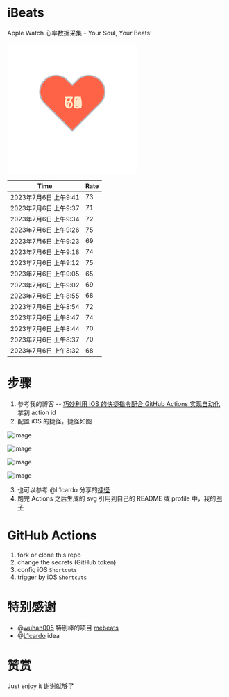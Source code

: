 # iBeats
Apple Watch 心率数据采集 - Your Soul, Your Beats!

![](./files/heart.svg)

<!--START_SECTION:my_heart_rate-->
| Time | Rate | 
 | ---- | ---- | 
| 2023年7月6日 上午9:41 | 73 |
| 2023年7月6日 上午9:37 | 71 |
| 2023年7月6日 上午9:34 | 72 |
| 2023年7月6日 上午9:26 | 75 |
| 2023年7月6日 上午9:23 | 69 |
| 2023年7月6日 上午9:18 | 74 |
| 2023年7月6日 上午9:12 | 75 |
| 2023年7月6日 上午9:05 | 65 |
| 2023年7月6日 上午9:02 | 69 |
| 2023年7月6日 上午8:55 | 68 |
| 2023年7月6日 上午8:54 | 72 |
| 2023年7月6日 上午8:47 | 74 |
| 2023年7月6日 上午8:44 | 70 |
| 2023年7月6日 上午8:37 | 70 |
| 2023年7月6日 上午8:32 | 68 |

<!--END_SECTION:my_heart_rate-->

# 步骤
1. 参考我的博客 -- [巧妙利用 iOS 的快捷指令配合 GitHub Actions 实现自动化](https://github.com/yihong0618/gitblog/issues/198) 拿到 action id
2. 配置 iOS 的捷径，捷径如图

![image](https://user-images.githubusercontent.com/15976103/122154218-0db0b480-ce97-11eb-93bb-5aec07c558dc.png)

![image](https://user-images.githubusercontent.com/15976103/122154236-186b4980-ce97-11eb-8e4b-70551a0391ae.png)

![image](https://user-images.githubusercontent.com/15976103/122154268-2d47dd00-ce97-11eb-902e-3acf292265a9.png)

![image](https://user-images.githubusercontent.com/15976103/122174055-fa144680-ceb4-11eb-9be2-3eb83cd516f7.png)

3. 也可以参考 @L1cardo 分享的[捷径](https://www.icloud.com/shortcuts/6ab6047b459c41ad822ad6b94b1c03d4)
4. 跑完 Actions 之后生成的 svg 引用到自己的 README 或 profile 中，我的[例子](https://github.com/yihong0618) 

# GitHub Actions

1. fork or clone this repo
2. change the secrets (GitHub token)
3. config iOS `Shortcuts` 
4. trigger by iOS `Shortcuts`

# 特别感谢
- @[wuhan005](https://github.com/wuhan005) 特别棒的项目 [mebeats](https://github.com/wuhan005/mebeats)
- @[L1cardo](https://github.com/L1cardo) idea

# 赞赏
Just enjoy it
谢谢就够了
